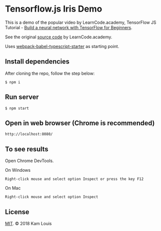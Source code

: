 # Tensorflow.js Iris Demo

This is a demo of the popular video by LearnCode.academy, TensorFlow JS Tutorial - [Build a neural network with TensorFlow for Beginners](https://www.youtube.com/watch?v=XdErOpUzupY).

See the original [source code](https://gist.github.com/learncodeacademy/a96d80a29538c7625652493c2407b6be) by LearnCode.academy.

Uses [webpack-babel-typescript-starter](https://github.com/kamlouis/webpack-babel-typescript-starter) as starting point.


## Install dependencies

After cloning the repo, follow the step below:

```
$ npm i
```

## Run server

```
$ npm start
```

## Open in web browser (Chrome is recommended)

```
http://localhost:8080/
```

## To see results
Open Chrome DevTools.

On Windows
```
Right-click mouse and select option Inspect or press the key F12
```
On Mac
```
Right-click mouse and select option Inspect
```


## License

[MIT](https://opensource.org/licenses/MIT). © 2018 Kam Louis
